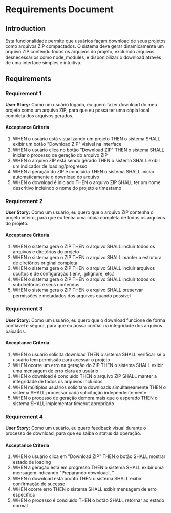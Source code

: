 # Requirements Document

## Introduction

Esta funcionalidade permite que usuários façam download de seus projetos como arquivos ZIP compactados. O sistema deve gerar dinamicamente um arquivo ZIP contendo todos os arquivos do projeto, excluindo arquivos desnecessários como node_modules, e disponibilizar o download através de uma interface simples e intuitiva.

## Requirements

### Requirement 1

**User Story:** Como um usuário logado, eu quero fazer download do meu projeto como um arquivo ZIP, para que eu possa ter uma cópia local completa dos arquivos gerados.

#### Acceptance Criteria

1. WHEN o usuário está visualizando um projeto THEN o sistema SHALL exibir um botão "Download ZIP" visível na interface
2. WHEN o usuário clica no botão "Download ZIP" THEN o sistema SHALL iniciar o processo de geração do arquivo ZIP
3. WHEN o arquivo ZIP está sendo gerado THEN o sistema SHALL exibir um indicador de loading/progresso
4. WHEN a geração do ZIP é concluída THEN o sistema SHALL iniciar automaticamente o download do arquivo
5. WHEN o download é iniciado THEN o arquivo ZIP SHALL ter um nome descritivo incluindo o nome do projeto e timestamp

### Requirement 2

**User Story:** Como um usuário, eu quero que o arquivo ZIP contenha o projeto inteiro, para que eu tenha uma cópia completa de todos os arquivos do projeto.

#### Acceptance Criteria

1. WHEN o sistema gera o ZIP THEN o arquivo SHALL incluir todos os arquivos e diretórios do projeto
2. WHEN o sistema gera o ZIP THEN o arquivo SHALL manter a estrutura de diretórios original completa
3. WHEN o sistema gera o ZIP THEN o arquivo SHALL incluir arquivos ocultos e de configuração (.env, .gitignore, etc.)
4. WHEN o sistema gera o ZIP THEN o arquivo SHALL incluir todos os subdiretórios e seus conteúdos
5. WHEN o sistema gera o ZIP THEN o arquivo SHALL preservar permissões e metadados dos arquivos quando possível

### Requirement 3

**User Story:** Como um usuário, eu quero que o download funcione de forma confiável e segura, para que eu possa confiar na integridade dos arquivos baixados.

#### Acceptance Criteria

1. WHEN o usuário solicita download THEN o sistema SHALL verificar se o usuário tem permissão para acessar o projeto
2. WHEN ocorre um erro na geração do ZIP THEN o sistema SHALL exibir uma mensagem de erro clara ao usuário
3. WHEN o download é concluído THEN o arquivo ZIP SHALL manter a integridade de todos os arquivos incluídos
4. WHEN múltiplos usuários solicitam downloads simultaneamente THEN o sistema SHALL processar cada solicitação independentemente
5. WHEN o processo de geração demora mais que o esperado THEN o sistema SHALL implementar timeout apropriado

### Requirement 4

**User Story:** Como um usuário, eu quero feedback visual durante o processo de download, para que eu saiba o status da operação.

#### Acceptance Criteria

1. WHEN o usuário clica em "Download ZIP" THEN o botão SHALL mostrar estado de loading
2. WHEN a geração está em progresso THEN o sistema SHALL exibir uma mensagem indicando "Preparando download..."
3. WHEN o download está pronto THEN o sistema SHALL exibir confirmação de sucesso
4. WHEN ocorre erro THEN o sistema SHALL exibir mensagem de erro específica
5. WHEN o processo é concluído THEN o botão SHALL retornar ao estado normal
